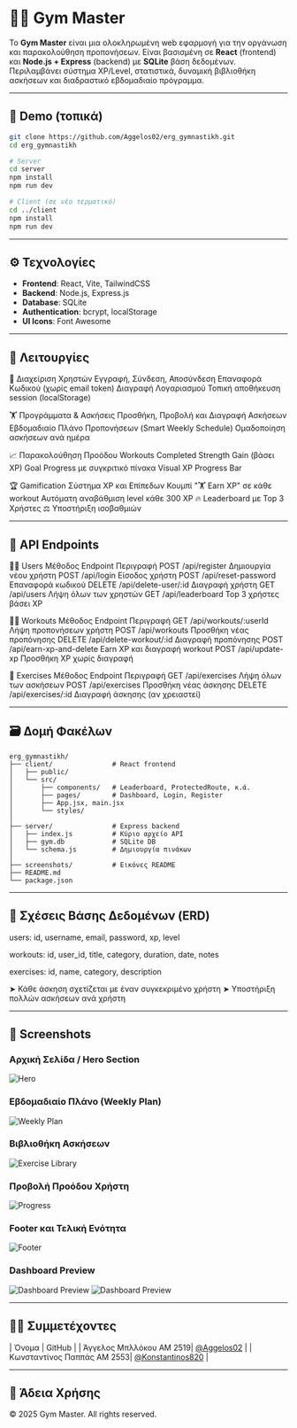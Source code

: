 
# 🏋️‍♂️ Gym Master

Το **Gym Master** είναι μια ολοκληρωμένη web εφαρμογή για την οργάνωση και παρακολούθηση προπονήσεων. Είναι βασισμένη σε **React** (frontend) και **Node.js + Express** (backend) με **SQLite** βάση δεδομένων. Περιλαμβάνει σύστημα XP/Level, στατιστικά, δυναμική βιβλιοθήκη ασκήσεων και διαδραστικό εβδομαδιαίο πρόγραμμα.

---

## 🚀 Demo (τοπικά)

```bash
git clone https://github.com/Aggelos02/erg_gymnastikh.git
cd erg_gymnastikh

# Server
cd server
npm install
npm run dev

# Client (σε νέο τερματικό)
cd ../client
npm install
npm run dev
```

---

## ⚙️ Τεχνολογίες
- **Frontend**: React, Vite, TailwindCSS
- **Backend**: Node.js, Express.js
- **Database**: SQLite
- **Authentication**: bcrypt, localStorage
- **UI Icons**: Font Awesome

---

## 🧩 Λειτουργίες
👤 Διαχείριση Χρηστών
Εγγραφή, Σύνδεση, Αποσύνδεση
Επαναφορά Κωδικού (χωρίς email token)
Διαγραφή Λογαριασμού
Τοπική αποθήκευση session (localStorage)

🏋️ Προγράμματα & Ασκήσεις
Προσθήκη, Προβολή και Διαγραφή Ασκήσεων
Εβδομαδιαίο Πλάνο Προπονήσεων (Smart Weekly Schedule)
Ομαδοποίηση ασκήσεων ανά ημέρα

📈 Παρακολούθηση Προόδου
Workouts Completed
Strength Gain (βάσει XP)
Goal Progress με συγκριτικό πίνακα
Visual XP Progress Bar

🏆 Gamification
Σύστημα XP και Επίπεδων
Κουμπί "🏋️ Earn XP" σε κάθε workout
Αυτόματη αναβάθμιση level κάθε 300 XP
🔥 Leaderboard με Top 3 Χρήστες
⚖️ Υποστήριξη ισοβαθμιών

---

## 🔄 API Endpoints
🧍‍♂️ Users
Μέθοδος	Endpoint	Περιγραφή
POST	/api/register	Δημιουργία νέου χρήστη
POST	/api/login	Είσοδος χρήστη
POST	/api/reset-password	Επαναφορά κωδικού
DELETE	/api/delete-user/:id	Διαγραφή χρήστη
GET	/api/users	Λήψη όλων των χρηστών
GET	/api/leaderboard	Top 3 χρήστες βάσει XP

🏋️‍♀️ Workouts
Μέθοδος	Endpoint	Περιγραφή
GET	/api/workouts/:userId	Λήψη προπονήσεων χρήστη
POST	/api/workouts	Προσθήκη νέας προπόνησης
DELETE	/api/delete-workout/:id	Διαγραφή προπόνησης
POST	/api/earn-xp-and-delete	Earn XP και διαγραφή workout
POST	/api/update-xp	Προσθήκη XP χωρίς διαγραφή

🧠 Exercises
Μέθοδος	Endpoint	Περιγραφή
GET	/api/exercises	Λήψη όλων των ασκήσεων
POST	/api/exercises	Προσθήκη νέας άσκησης
DELETE	/api/exercises/:id	Διαγραφή άσκησης (αν χρειαστεί)

---

## 🗃️ Δομή Φακέλων

```
erg_gymnastikh/
├── client/               # React frontend
│   ├── public/
│   └── src/
│       ├── components/   # Leaderboard, ProtectedRoute, κ.ά.
│       ├── pages/        # Dashboard, Login, Register
│       ├── App.jsx, main.jsx
│       └── styles/
│
├── server/               # Express backend
│   ├── index.js          # Κύριο αρχείο API
│   ├── gym.db            # SQLite DB
│   └── schema.js         # Δημιουργία πινάκων
│
├── screenshots/          # Εικόνες README
├── README.md
└── package.json
```

---

## 🧠 Σχέσεις Βάσης Δεδομένων (ERD)
users: id, username, email, password, xp, level

workouts: id, user_id, title, category, duration, date, notes

exercises: id, name, category, description

➤ Κάθε άσκηση σχετίζεται με έναν συγκεκριμένο χρήστη
➤ Υποστήριξη πολλών ασκήσεων ανά χρήστη

---

## 📸 Screenshots

### Αρχική Σελίδα / Hero Section
![Hero](./screenshots/Screenshot_1.png)

### Εβδομαδιαίο Πλάνο (Weekly Plan)
![Weekly Plan](./screenshots/Screenshot_2.png)

### Βιβλιοθήκη Ασκήσεων
![Exercise Library](./screenshots/Screenshot_3.png)

### Προβολή Προόδου Χρήστη
![Progress](./screenshots/Screenshot_4.png)

### Footer και Τελική Ενότητα
![Footer](./screenshots/Screenshot_5.png)

### Dashboard Preview
![Dashboard Preview](./screenshots/Screenshot_6.png)
![Dashboard Preview](./screenshots/Screenshot_7.png)

---

## 👨‍💻 Συμμετέχοντες

| Όνομα | GitHub |
| Άγγελος Μπλλόκου ΑΜ 2519| [@Aggelos02](https://github.com/Aggelos02) |
| Κωνσταντίνος Παππάς ΑΜ 2553| [@Konstantinos820](https://github.com/Konstantinos820) |

---

## 📄 Άδεια Χρήσης

© 2025 Gym Master. All rights reserved.
